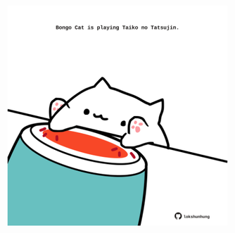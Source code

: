 <!-- built at 23/06/2021, 11:01:44 UTC -->
<p align="center">
  <img width="500" height="500" src="./ReadmeImage.svg">
</p>
